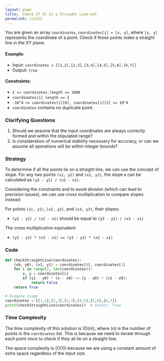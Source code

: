 ```yaml
---
layout: page
title:  Check If It Is a Straight Line-out
permalink: /s1232
---
```


You are given an array `coordinates`, `coordinates[i] = [x, y]`, where `[x, y]` represents the coordinate of a point. Check if these points make a straight line in the XY plane.

#### Example:
- Input: `coordinates = [[1,2],[2,3],[3,4],[4,5],[5,6],[6,7]]`
- Output: `true`

#### Constraints:
- `2 <= coordinates.length <= 1000`
- `coordinates[i].length == 2`
- `-10^4 <= coordinates[i][0], coordinates[i][1] <= 10^4`
- `coordinates` contains no duplicate point.

### Clarifying Questions

1. Should we assume that the input coordinates are always correctly formed and within the stipulated range?
2. Is consideration of numerical stability necessary for accuracy, or can we assume all operations will be within integer bounds?

### Strategy

To determine if all the points lie on a straight line, we can use the concept of slope. For any two points `(x1, y1)` and `(x2, y2)`, the slope `m` can be calculated as `(y2 - y1) / (x2 - x1)`.

Considering the constraints and to avoid division (which can lead to precision issues), we can use cross multiplication to compare slopes instead:

For points `(x1, y1)`, `(x2, y2)`, and `(x3, y3)`, their slopes:
- `(y2 - y1) / (x2 - x1)` should be equal to `(y3 - y1) / (x3 - x1)`

The cross multiplication equivalent:
- `(y2 - y1) * (x3 - x1) == (y3 - y1) * (x2 - x1)`

### Code

```python
def checkStraightLine(coordinates):
    (x0, y0), (x1, y1) = coordinates[0], coordinates[1]
    for i in range(2, len(coordinates)):
        x, y = coordinates[i]
        if (y1 - y0) * (x - x0) != (y - y0) * (x1 - x0):
            return False
    return True

# Example usage
coordinates = [[1,2],[2,3],[3,4],[4,5],[5,6],[6,7]]
print(checkStraightLine(coordinates))  # Output: True
```

### Time Complexity

The time complexity of this solution is \(O(n)\), where \(n\) is the number of points in the `coordinates` list. This is because we need to iterate through each point once to check if they all lie on a straight line.

The space complexity is \(O(1)\) because we are using a constant amount of extra space regardless of the input size.